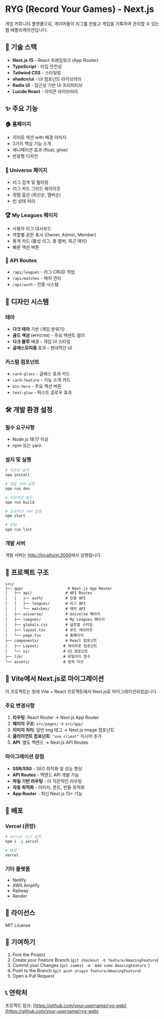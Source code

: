 # RYG (Record Your Games) - Next.js

게임 커뮤니티 플랫폼으로, 게이머들이 리그를 만들고 게임을 기록하며 관리할 수 있는 웹 애플리케이션입니다.

## 🚀 기술 스택

- **Next.js 15** - React 프레임워크 (App Router)
- **TypeScript** - 타입 안전성
- **Tailwind CSS** - 스타일링
- **shadcn/ui** - UI 컴포넌트 라이브러리
- **Radix UI** - 접근성 기반 UI 프리미티브
- **Lucide React** - 아이콘 라이브러리

## ✨ 주요 기능

### 🏠 홈페이지

- 히어로 섹션 with 배경 이미지
- 3가지 핵심 기능 소개
- 애니메이션 효과 (float, glow)
- 반응형 디자인

### 🌌 Universe 페이지

- 리그 검색 및 필터링
- 리그 카드 그리드 레이아웃
- 정렬 옵션 (최신순, 멤버순)
- 빈 상태 처리

### 🏆 My Leagues 페이지

- 사용자 리그 대시보드
- 역할별 권한 표시 (Owner, Admin, Member)
- 통계 카드 (활성 리그, 총 멤버, 최근 매치)
- 빠른 액션 버튼

### 🔧 API Routes

- `/api/leagues` - 리그 CRUD 작업
- `/api/matches` - 매치 관리
- `/api/auth` - 인증 시스템

## 🎨 디자인 시스템

### 테마

- **다크 테마** 기반 (게임 분위기)
- **골드 색상** (`#FFD700`) - 주요 액센트 컬러
- **다크 블루** 배경 - 게임 UI 스타일
- **글래스모피즘** 효과 - 현대적인 UI

### 커스텀 컴포넌트

- `card-glass` - 글래스 효과 카드
- `card-feature` - 기능 소개 카드
- `btn-hero` - 주요 액션 버튼
- `text-glow` - 텍스트 글로우 효과

## 🛠️ 개발 환경 설정

### 필수 요구사항

- Node.js 18.17 이상
- npm 또는 yarn

### 설치 및 실행

```bash
# 의존성 설치
npm install

# 개발 서버 실행
npm run dev

# 프로덕션 빌드
npm run build

# 프로덕션 서버 실행
npm start

# 린팅
npm run lint
```

### 개발 서버

개발 서버는 [http://localhost:3000](http://localhost:3000)에서 실행됩니다.

## 📁 프로젝트 구조

```
src/
├── app/                    # Next.js App Router
│   ├── api/               # API Routes
│   │   ├── auth/          # 인증 API
│   │   ├── leagues/       # 리그 API
│   │   └── matches/       # 매치 API
│   ├── universe/          # Universe 페이지
│   ├── leagues/           # My Leagues 페이지
│   ├── globals.css        # 글로벌 스타일
│   ├── layout.tsx         # 루트 레이아웃
│   └── page.tsx           # 홈페이지
├── components/            # React 컴포넌트
│   ├── Layout/           # 레이아웃 컴포넌트
│   └── ui/               # UI 컴포넌트
├── lib/                  # 유틸리티 함수
└── assets/               # 정적 자산
```

## 🔄 Vite에서 Next.js로 마이그레이션

이 프로젝트는 원래 Vite + React 프로젝트에서 Next.js로 마이그레이션되었습니다.

### 주요 변경사항

1. **라우팅**: React Router → Next.js App Router
2. **페이지 구조**: `src/pages/` → `src/app/`
3. **이미지 처리**: 일반 img 태그 → Next.js Image 컴포넌트
4. **클라이언트 컴포넌트**: `"use client"` 지시어 추가
5. **API**: 별도 백엔드 → Next.js API Routes

### 마이그레이션 장점

- **SSR/SSG** - SEO 최적화 및 성능 향상
- **API Routes** - 백엔드 API 개발 가능
- **파일 기반 라우팅** - 더 직관적인 라우팅
- **자동 최적화** - 이미지, 폰트, 번들 최적화
- **App Router** - 최신 Next.js 13+ 기능

## 🚀 배포

### Vercel (권장)

```bash
# Vercel CLI 설치
npm i -g vercel

# 배포
vercel
```

### 기타 플랫폼

- Netlify
- AWS Amplify
- Railway
- Render

## 📝 라이선스

MIT License

## 🤝 기여하기

1. Fork the Project
2. Create your Feature Branch (`git checkout -b feature/AmazingFeature`)
3. Commit your Changes (`git commit -m 'Add some AmazingFeature'`)
4. Push to the Branch (`git push origin feature/AmazingFeature`)
5. Open a Pull Request

## 📞 연락처

프로젝트 링크: [https://github.com/your-username/ryg-web](https://github.com/your-username/ryg-web)
